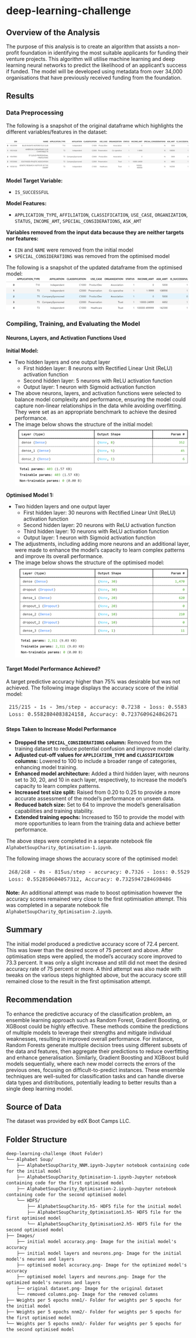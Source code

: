 # deep-learning-challenge

## Overview of the Analysis
The purpose of this analysis is to create an algorithm that assists a non-profit foundation in identifying the most suitable applicants for funding their venture projects. This algorithm will utilise machine learning and deep learning neural networks to predict the likelihood of an applicant’s success if funded. The model will be developed using metadata from over 34,000 organisations that have previously received funding from the foundation.

## Results

### Data Preprocessing
The following is a snapshot of the original dataframe which highlights the different variables/features in the dataset:

![original dataframe](./Images/original%20dataset.png)

**Model Target Variable:**
- `IS_SUCCESSFUL`

**Model Features:**
- `APPLICATION_TYPE`, `AFFILIATION`, `CLASSIFICATION`, `USE_CASE`, `ORGANIZATION`, `STATUS`, `INCOME_AMT`, `SPECIAL_CONSIDERATIONS`, `ASK_AMT`

**Variables removed from the input data because they are neither targets nor features:**
- `EIN` and `NAME` were removed from the initial model
- `SPECIAL_CONSIDERATIONS` was removed from the optimised model

The following is a snapshot of the updated dataframe from the optimised model:
![updated dataframe](./Images/removed%20columns.png)

### Compiling, Training, and Evaluating the Model

#### Neurons, Layers, and Activation Functions Used

**Initial Model:**
- Two hidden layers and one output layer
  - First hidden layer: 8 neurons with Rectified Linear Unit (ReLU) activation function
  - Second hidden layer: 5 neurons with ReLU activation function
  - Output layer: 1 neuron with Sigmoid activation function
- The above neurons, layers, and activation functions were selected to balance model complexity and performance, ensuring the model could capture non-linear relationships in the data while          avoiding overfitting. They were set as an appropriate benchmark to achieve the desired performance.
- The image below shows the structure of the initial model:
![Neurons and Layers 1](./Images/initial%20model%20layers%20and%20neurons.png)

**Optimised Model 1:**
- Two hidden layers and one output layer
  - First hidden layer: 30 neurons with Rectified Linear Unit (ReLU) activation function
  - Second hidden layer: 20 neurons with ReLU activation function
  - Third hidden layer: 10 neurons with ReLU activation function
  - Output layer: 1 neuron with Sigmoid activation function
- The adjustments, including adding more neurons and an additional layer, were made to enhance the model’s capacity to learn complex patterns and improve its overall performance.
- The image below shows the structure of the optimised model:
  ![Neurons and Layers 2](./Images/optimised%20model%20layers%20and%20neurons.png)

#### Target Model Performance Achieved?
A target predictive accuracy higher than 75% was desirable but was not achieved. The following image displays the accuracy score of the initial model:

![Initial Model](./Images/initial%20model%20accuracy.png)

#### Steps Taken to Increase Model Performance

- **Dropped the `SPECIAL_CONSIDERATIONS` column:** Removed from the training dataset to reduce potential confusion and improve model clarity.
- **Adjusted cut-off values for `APPLICATION_TYPE` and `CLASSIFICATION` columns:** Lowered to 100 to include a broader range of categories, enhancing model training.
- **Enhanced model architecture:** Added a third hidden layer, with neurons set to 30, 20, and 10 in each layer, respectively, to increase the model’s capacity to learn complex patterns.
- **Increased test size split:** Raised from 0.20 to 0.25 to provide a more accurate assessment of the model’s performance on unseen data.
- **Reduced batch size:** Set to 64 to improve the model’s generalisation capabilities and training stability.
- **Extended training epochs:** Increased to 150 to provide the model with more opportunities to learn from the training data and achieve better performance.

The above steps were completed in a separate notebook file `AlphabetSoupCharity_Optimisation-1.ipynb`.

The following image shows the accuracy score of the optimised model:

![Optimised Model](./Images/optimised%20model%20accuracy.png)


**Note:** An additional attempt was made to boost optimisation however the accuracy scores remained very close to the first optimisation attempt. This was completed in a separate notebook file `AlphabetSoupCharity_Optimisation-2.ipynb`.

## Summary
The initial model produced a predictive accuracy score of 72.4 percent. This was lower than the desired score of 75 percent and above. After optimisation steps were applied, the model’s accuracy score improved to 73.3 percent. It was only a slight increase and still did not meet the desired accuracy rate of 75 percent or more. A third attempt was also made with tweaks on the various steps highlighted above, but the accuracy score still remained close to the result in the first optimisation attempt.

## Recommendation
To enhance the predictive accuracy of the classification problem, an ensemble learning approach such as Random Forest, Gradient Boosting, or XGBoost could be highly effective. These methods combine the predictions of multiple models to leverage their strengths and mitigate individual weaknesses, resulting in improved overall performance. For instance, Random Forests generate multiple decision trees using different subsets of the data and features, then aggregate their predictions to reduce overfitting and enhance generalisation. Similarly, Gradient Boosting and XGBoost build models sequentially, where each new model corrects the errors of the previous ones, focusing on difficult-to-predict instances. These ensemble techniques are well-suited for classification tasks and can handle diverse data types and distributions, potentially leading to better results than a single deep learning model.

## Source of Data
The dataset was provided by edX Boot Camps LLC.

## Folder Structure
```
deep-learning-challenge (Root Folder)
└── Alphabet Soup/
    ├── AlphabetSoupCharity_NNM.ipynb-Jupyter notebook containing code for the initial model
    ├── AlphabetSoupCharity_Optimisation-1.ipynb-Jupyter notebook containing code for the first optimised model
    ├── AlphabetSoupCharity_Optimisation-2.ipynb-Jupyter notebook containing code for the second optimised model
    └── HDF5/
        ├── AlphabetSoupCharity.h5- HDF5 file for the initial model
        ├── AlphabetSoupCharity_Optimisation1.h5- HDF5 file for the first optimised model
        └── AlphabetSoupCharity_Optimisation2.h5- HDF5 file for the second optimised model
├── Images/
    ├── initial model accuracy.png- Image for the initial model's accuracy
    ├── initial model layers and neurons.png- Image for the initial model's neurons and layers
    ├── optimised model accuracy.png- Image for the optimized model's accuracy
    ├── optimised model layers and neurons.png- Image for the optimized model's neurons and layers
    ├── original dataset.png- Image for the original dataset
    └── removed columns.png- Image for the removed columns
├── Weights per 5 epochs nnm1/- Folder for weights per 5 epochs for the initial model
├── Weights per 5 epochs nnm2/- Folder for weights per 5 epochs for the first optimised model
└── Weights per 5 epochs nnm3/- Folder for weights per 5 epochs for the second optimised model

        
```
